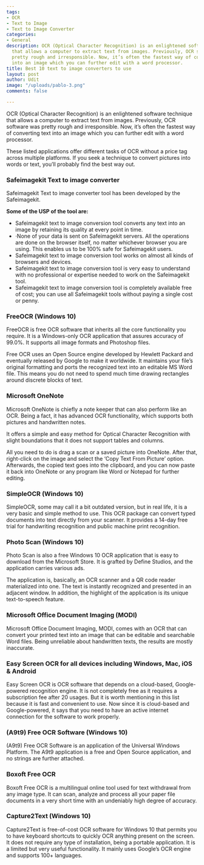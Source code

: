 ```yaml
---
tags:
- OCR
- Text to Image
- Text to Image Converter
categories:
- General
description: OCR (Optical Character Recognition) is an enlightened software technique
  that allows a computer to extract text from images. Previously, OCR software was
  pretty rough and irresponsible. Now, it’s often the fastest way of converting text
  into an image which you can further edit with a word processor.
title: Best 10 text to image converters to use
layout: post
author: Udit
image: "/uploads/pablo-3.png"
comments: false

---
```

OCR (Optical Character Recognition) is an enlightened software technique that allows a computer to extract text from images. Previously, OCR software was pretty rough and irresponsible. Now, it’s often the fastest way of converting text into an image which you can further edit with a word processor.

These listed applications offer different tasks of OCR without a price tag across multiple platforms. If you seek a technique to convert pictures into words or text, you’ll probably find the best way out.

### **Safeimagekit Text to image converter**

Safeimagekit Text to image converter tool has been developed by the Safeimagekit.

**Some of the USP of the tool are:**

* Safeimagekit text to image conversion tool converts any text into an image by retaining its quality at every point in time.
* ·None of your data is sent on Safeimagekit servers. All the operations are done on the browser itself, no matter whichever browser you are using. This enables us to be 100% safe for Safeimagekit users.
* Safeimagekit text to image conversion tool works on almost all kinds of browsers and devices.
* Safeimagekit text to image conversion tool is very easy to understand with no professional or expertise needed to work on the Safeimagekit tool.
* Safeimagekit text to image conversion tool is completely available free of cost; you can use all Safeimagekit tools without paying a single cost or penny.

### **FreeOCR (Windows 10)**

FreeOCR is free OCR software that inherits all the core functionality you require. It is a Windows-only OCR application that assures accuracy of 99.0%. It supports all image formats and Photoshop files.

Free OCR uses an Open Source engine developed by Hewlett Packard and eventually released by Google to make it worldwide. It maintains your file’s original formatting and ports the recognized text into an editable MS Word file. This means you do not need to spend much time drawing rectangles around discrete blocks of text.

### **Microsoft OneNote**

Microsoft OneNote is chiefly a note keeper that can also perform like an OCR. Being a fact, it has advanced OCR functionality, which supports both pictures and handwritten notes.

It offers a simple and easy method for Optical Character Recognition with slight boundations that it does not support tables and columns.

All you need to do is drag a scan or a saved picture into OneNote. After that, right-click on the image and select the ‘Copy Text From Picture’ option. Afterwards, the copied text goes into the clipboard, and you can now paste it back into OneNote or any program like Word or Notepad for further editing.

### **SimpleOCR (Windows 10)**

SimpleOCR, some may call it a bit outdated version, but in real life, it is a very basic and simple method to use. This OCR package can convert typed documents into text directly from your scanner. It provides a 14-day free trial for handwriting recognition and public machine print recognition.

### **Photo Scan (Windows 10)**

Photo Scan is also a free Windows 10 OCR application that is easy to download from the Microsoft Store. It is grafted by Define Studios, and the application carries various ads.

The application is, basically, an OCR scanner and a QR code reader materialized into one. The text is instantly recognized and presented in an adjacent window. In addition, the highlight of the application is its unique text-to-speech feature.

### **Microsoft Office Document Imaging (MODI)**

Microsoft Office Document Imaging, MODI, comes with an OCR that can convert your printed text into an image that can be editable and searchable Word files. Being unreliable about handwritten texts, the results are mostly inaccurate.

### **Easy Screen OCR for all devices including Windows, Mac, iOS & Android**

Easy Screen OCR is OCR software that depends on a cloud-based, Google-powered recognition engine. It is not completely free as it requires a subscription fee after 20 usages. But it is worth mentioning in this list because it is fast and convenient to use. Now since it is cloud-based and Google-powered, it says that you need to have an active internet connection for the software to work properly.

### **(A9t9) Free OCR Software (Windows 10)**

(A9t9) Free OCR Software is an application of the Universal Windows Platform. The A9t9 application is a free and Open Source application, and no strings are further attached.

### **Boxoft Free OCR**

Boxoft Free OCR is a multilingual online tool used for text withdrawal from any image type. It can scan, analyze and process all your paper file documents in a very short time with an undeniably high degree of accuracy.

### **Capture2Text (Windows 10)**

Capture2Text is free-of-cost OCR software for Windows 10 that permits you to have keyboard shortcuts to quickly OCR anything present on the screen. It does not require any type of installation, being a portable application. It is a limited but very useful functionality. It mainly uses Google’s OCR engine and supports 100+ languages.